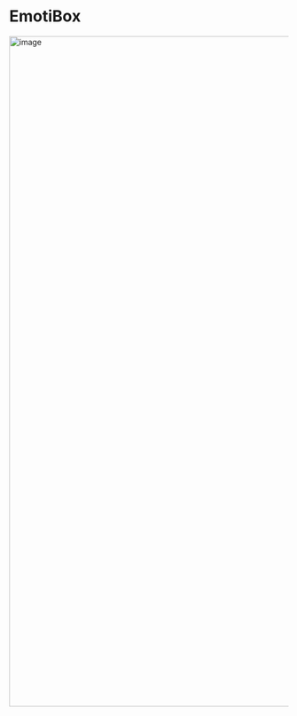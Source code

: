 # EmotiBox
<img width="3293" height="1209" alt="image" src="https://github.com/user-attachments/assets/d345f621-16d8-4b15-be84-8ef0fba74ae2" />
